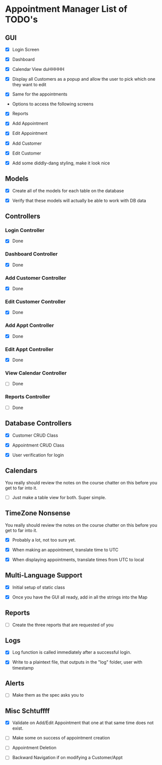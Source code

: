# Appointment Manager List of TODO's

## GUI

- [X] Login Screen

- [X] Dashboard

- [X] Calendar View duHHHHH

- [X] Display all Customers as a popup and allow the user to pick which one they want to edit

- [X] Same for the appointments
    
- Options to access the following screens

- [X] Reports

- [X] Add Appointment

- [X] Edit Appointment

- [X] Add Customer

- [X] Edit Customer

- [X] Add some diddly-dang styling, make it look nice


## Models

- [X] Create all of the models for each table on the database

- [X] Verify that these models will actually be able to work with DB data


## Controllers


### Login Controller

- [X] Done


### Dashboard Controller

- [X] Done


### Add Customer Controller

- [X] Done


### Edit Customer Controller

- [X] Done


### Add Appt Controller

- [X] Done


### Edit Appt Controller

- [X] Done


### View Calendar Controller

- [ ] Done


### Reports Controller

- [ ] Done


## Database Controllers

- [X] Customer CRUD Class

- [X] Appointment CRUD Class

- [X] User verification for login


## Calendars

You really should review the notes on the course chatter on this before you get
to far into it.

- [ ] Just make a table view for both. Super simple.

## TimeZone Nonsense

You really should review the notes on the course chatter on this before you get
to far into it.

- [X] Probably a lot, not too sure yet.

- [X] When making an appointment, translate time to UTC

- [X] When displaying appointments, translate times from UTC to local



## Multi-Language Support

- [X] Initial setup of static class

- [X] Once you have the GUI all ready, add in all the strings into the Map


## Reports

- [ ] Create the three reports that are requested of you


## Logs

- [X] Log function is called immediately after a successful login.

- [X] Write to a plaintext file, that outputs in the "log" folder, user with timestamp


## Alerts

- [ ] Make them as the spec asks you to


## Misc Schtuffff

- [X] Validate on Add/Edit Appointment that one at that same time does not exist.

- [ ] Make some on success of appointment creation

- [ ] Appointment Deletion

- [ ] Backward Navigation if on modifying a Customer/Appt
